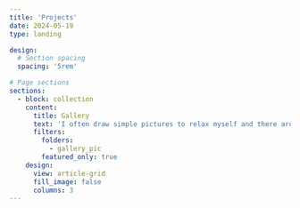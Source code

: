 ```yaml
---
title: 'Projects'
date: 2024-05-19
type: landing

design:
  # Section spacing
  spacing: '5rem'

# Page sections
sections:
  - block: collection
    content:
      title: Gallery
      text: 'I often draw simple pictures to relax myself and there are some drafts, logos and also some photographs'
      filters:
        folders:
          - gallery_pic
        featured_only: true
    design:
      view: article-grid
      fill_image: false
      columns: 3
---
```

